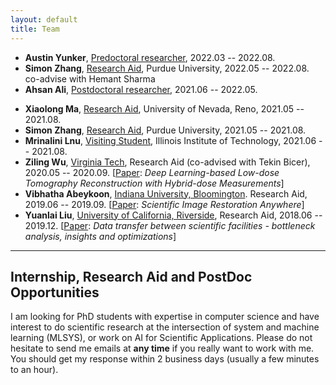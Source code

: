 ```yaml
---
layout: default
title: Team
---
```


* **Austin Yunker**, <u>Predoctoral researcher</u>, 2022.03 -- 2022.08.
* __Simon Zhang__, <u>Research Aid</u>, Purdue University, 2022.05 -- 2022.08. co-advise with Hemant Sharma
* **Ahsan Ali**, <u>Postdoctoral researcher</u>, 2021.06 -- 2022.05.
- __Xiaolong Ma__,  <u>Research Aid</u>, University of Nevada, Reno, 2021.05 -- 2021.08.
- __Simon Zhang__, <u>Research Aid</u>, Purdue University, 2021.05 -- 2021.08.
- **Mrinalini Lnu**, <u>Visiting Student</u>, Illinois Institute of Technology, 2021.06 -- 2021.08.
- __Ziling Wu__, <ins>Virginia Tech</ins>, 
  Research Aid (co-advised with Tekin Bicer), 2020.05 -- 2020.09. 
  [[Paper](https://doi.org/10.1109/MLHPCAI4S51975.2020.00017): _Deep Learning-based Low-dose Tomography Reconstruction with Hybrid-dose Measurements_]
- __Vibhatha Abeykoon__, <ins>Indiana University, Bloomington</ins>. 
  Research Aid, 2019.06 -- 2019.09. 
  [[Paper](https://doi.org/10.1109/XLOOP49562.2019.00007): _Scientific Image Restoration Anywhere_]
- __Yuanlai Liu__, <ins>University of California, Riverside</ins>, 
  Research Aid, 2018.06 -- 2019.12. 
  [[Paper](https://doi.org/10.1109/CCGRID.2019.00023): _Data transfer between scientific facilities - bottleneck analysis, insights and optimizations_]

---

## Internship, Research Aid and PostDoc Opportunities
I am looking for PhD students with expertise in computer science and have interest to do scientific research at the intersection of system and machine learning (MLSYS), or work on AI for Scientific Applications. Please do not hesitate to send me emails at __any time__ if you really want to work with me. You should get my response within 2 business days (usually a few minutes to an hour).

